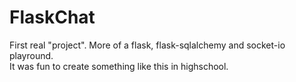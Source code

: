 # FlaskChat  
First real "project". More of a flask, flask-sqlalchemy and socket-io playround.  
It was fun to create something like this in highschool.  
